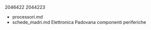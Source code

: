 2046422
2044223 
- processori.md 
- schede_madri.md 
Elettronica Padovana 
componenti 
periferiche 

